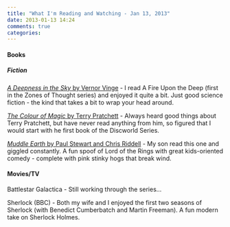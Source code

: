 ```yaml
---
title: "What I'm Reading and Watching - Jan 13, 2013"
date: 2013-01-13 14:24
comments: true
categories: 
---
```

#### Books

##### Fiction
[*A Deepness in the Sky* by Vernor Vinge](http://www.amazon.com/gp/product/B002H8ORKM/ref=as_li_ss_tl?ie=UTF8&tag=benstaffordne-20&linkCode=as2&camp=1789&creative=390957&creativeASIN=B002H8ORKM") - I read A Fire Upon the Deep (first in the Zones of Thought series) and enjoyed it quite a bit.  Just good science fiction - the kind that takes a bit to wrap your head around.

[*The Colour of Magic* by Terry Pratchett](http://www.amazon.com/gp/product/B000W9399S/ref=as_li_ss_tl?ie=UTF8&tag=benstaffordne-20&linkCode=as2&camp=1789&creative=390957&creativeASIN=B000W9399S) - Always heard good things about Terry Pratchett, but have never read anything from him, so figured that I would start with he first book of the Discworld Series.

[*Muddle Earth* by Paul Stewart and Chris Riddell](http://www.amazon.com/gp/product/0330538764/ref=as_li_ss_tl?ie=UTF8&tag=benstaffordne-20&linkCode=as2&camp=1789&creative=390957&creativeASIN=0330538764) - My son read this one and giggled constantly.  A fun spoof of Lord of the Rings with great kids-oriented comedy - complete with pink stinky hogs that break wind.

#### Movies/TV

Battlestar Galactica - Still working through the series...

Sherlock (BBC) - Both my wife and I enjoyed the first two seasons of Sherlock (with Benedict Cumberbatch and Martin Freeman).  A fun modern take on Sherlock Holmes.
